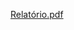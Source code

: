 [Relatório.pdf](https://github.com/Guilherme-Aurelio/Processo-Eleitoral/files/10676233/Relatorio.pdf)
